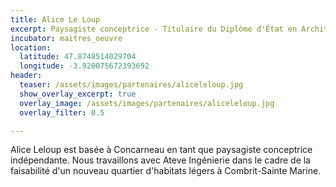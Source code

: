 ```yaml
---
title: Alice Le Loup
excerpt: Paysagiste conceptrice - Titulaire du Diplôme d'État en Architecture
incubator: maitres_oeuvre
location:
  latitude: 47.8748514029704 
  longitude: -3.920075672393692
header:
  teaser: /assets/images/partenaires/aliceleloup.jpg
  show_overlay_excerpt: true
  overlay_image: /assets/images/partenaires/aliceleloup.jpg
  overlay_filter: 0.5

---
```


Alice Leloup est basée à Concarneau en tant que paysagiste conceptrice indépendante. Nous travaillons avec Ateve Ingénierie dans le cadre de la faisabilité d'un nouveau quartier d'habitats légers à Combrit-Sainte Marine. 
